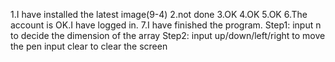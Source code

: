 1.I have installed the latest image(9-4)
2.not done
3.OK
4.OK
5.OK
6.The account is OK.I have logged in.
7.I have finished the program.
Step1: input n to decide the dimension of the array
Step2: input up/down/left/right to move the pen
       input clear to clear the screen


